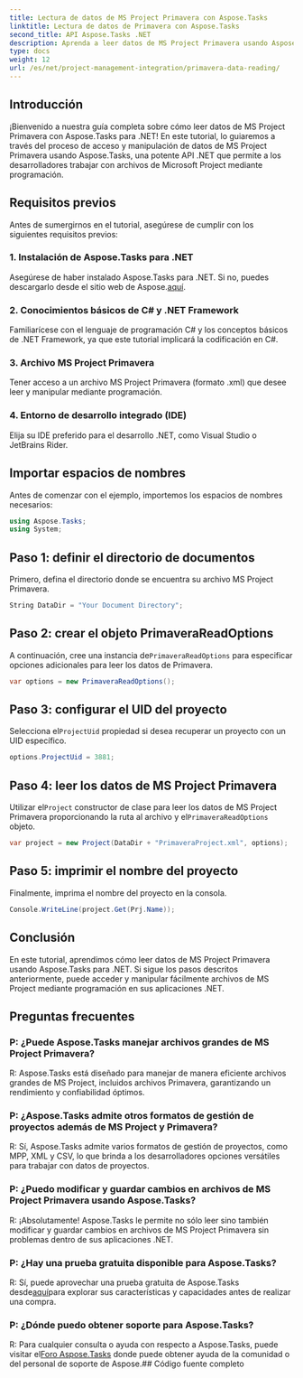 ```yaml
---
title: Lectura de datos de MS Project Primavera con Aspose.Tasks
linktitle: Lectura de datos de Primavera con Aspose.Tasks
second_title: API Aspose.Tasks .NET
description: Aprenda a leer datos de MS Project Primavera usando Aspose.Tasks para .NET. Guía paso a paso con ejemplos de código.
type: docs
weight: 12
url: /es/net/project-management-integration/primavera-data-reading/
---
```

## Introducción
¡Bienvenido a nuestra guía completa sobre cómo leer datos de MS Project Primavera con Aspose.Tasks para .NET! En este tutorial, lo guiaremos a través del proceso de acceso y manipulación de datos de MS Project Primavera usando Aspose.Tasks, una potente API .NET que permite a los desarrolladores trabajar con archivos de Microsoft Project mediante programación.
## Requisitos previos
Antes de sumergirnos en el tutorial, asegúrese de cumplir con los siguientes requisitos previos:
### 1. Instalación de Aspose.Tasks para .NET
 Asegúrese de haber instalado Aspose.Tasks para .NET. Si no, puedes descargarlo desde el sitio web de Aspose.[aquí](https://releases.aspose.com/tasks/net/).
### 2. Conocimientos básicos de C# y .NET Framework
Familiarícese con el lenguaje de programación C# y los conceptos básicos de .NET Framework, ya que este tutorial implicará la codificación en C#.
### 3. Archivo MS Project Primavera
Tener acceso a un archivo MS Project Primavera (formato .xml) que desee leer y manipular mediante programación.
### 4. Entorno de desarrollo integrado (IDE)
Elija su IDE preferido para el desarrollo .NET, como Visual Studio o JetBrains Rider.

## Importar espacios de nombres
Antes de comenzar con el ejemplo, importemos los espacios de nombres necesarios:
```csharp
using Aspose.Tasks;
using System;

```

## Paso 1: definir el directorio de documentos
Primero, defina el directorio donde se encuentra su archivo MS Project Primavera.
```csharp
String DataDir = "Your Document Directory";
```
## Paso 2: crear el objeto PrimaveraReadOptions
 A continuación, cree una instancia de`PrimaveraReadOptions` para especificar opciones adicionales para leer los datos de Primavera.
```csharp
var options = new PrimaveraReadOptions();
```
## Paso 3: configurar el UID del proyecto
 Selecciona el`ProjectUid` propiedad si desea recuperar un proyecto con un UID específico.
```csharp
options.ProjectUid = 3881;
```
## Paso 4: leer los datos de MS Project Primavera
 Utilizar el`Project` constructor de clase para leer los datos de MS Project Primavera proporcionando la ruta al archivo y el`PrimaveraReadOptions` objeto.
```csharp
var project = new Project(DataDir + "PrimaveraProject.xml", options);
```
## Paso 5: imprimir el nombre del proyecto
Finalmente, imprima el nombre del proyecto en la consola.
```csharp
Console.WriteLine(project.Get(Prj.Name));
```

## Conclusión
En este tutorial, aprendimos cómo leer datos de MS Project Primavera usando Aspose.Tasks para .NET. Si sigue los pasos descritos anteriormente, puede acceder y manipular fácilmente archivos de MS Project mediante programación en sus aplicaciones .NET.
## Preguntas frecuentes
### P: ¿Puede Aspose.Tasks manejar archivos grandes de MS Project Primavera?
R: Aspose.Tasks está diseñado para manejar de manera eficiente archivos grandes de MS Project, incluidos archivos Primavera, garantizando un rendimiento y confiabilidad óptimos.
### P: ¿Aspose.Tasks admite otros formatos de gestión de proyectos además de MS Project y Primavera?
R: Sí, Aspose.Tasks admite varios formatos de gestión de proyectos, como MPP, XML y CSV, lo que brinda a los desarrolladores opciones versátiles para trabajar con datos de proyectos.
### P: ¿Puedo modificar y guardar cambios en archivos de MS Project Primavera usando Aspose.Tasks?
R: ¡Absolutamente! Aspose.Tasks le permite no sólo leer sino también modificar y guardar cambios en archivos de MS Project Primavera sin problemas dentro de sus aplicaciones .NET.
### P: ¿Hay una prueba gratuita disponible para Aspose.Tasks?
 R: Sí, puede aprovechar una prueba gratuita de Aspose.Tasks desde[aquí](https://releases.aspose.com/)para explorar sus características y capacidades antes de realizar una compra.
### P: ¿Dónde puedo obtener soporte para Aspose.Tasks?
 R: Para cualquier consulta o ayuda con respecto a Aspose.Tasks, puede visitar el[Foro Aspose.Tasks](https://forum.aspose.com/c/tasks/15) donde puede obtener ayuda de la comunidad o del personal de soporte de Aspose.## Código fuente completo